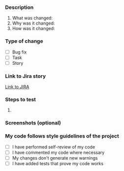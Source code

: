 ### Description
1. What was changed: 
2. Why was it changed: 
3. How was it changed: 

### Type of change
- [ ] Bug fix
- [ ] Task
- [ ] Story

### Link to Jira story
[Link to JIRA](https://bobaqueens.atlassian.net/browse/MW-)

### Steps to test
1. 

### Screenshots (optional)

### My code follows style guidelines of the project 
- [ ] I have performed self-review of my code
- [ ] I have commented my code where necessary
- [ ] My changes don't generate new warnings
- [ ] I have added tests that prove my code works
